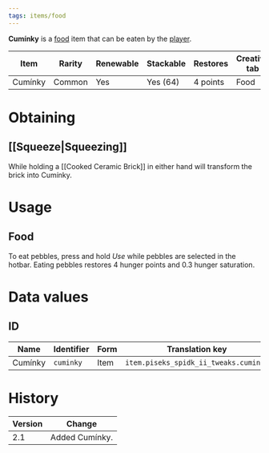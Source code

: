 ```yaml
---
tags: items/food
---
```


**Cumínky** is a [food](https://minecraft.fandom.com/wiki/Food) item that can be eaten by the [player](https://minecraft.fandom.com/wiki/Player).

| Item    | Rarity | Renewable | Stackable | Restores | Creative tab |
| ------- | ------ | --------- | --------- | -------- | ------------ |
| Cumínky | Common | Yes       | Yes (64)  | 4 points | Food         | 

# Obtaining
## [[Squeeze|Squeezing]]

While holding a [[Cooked Ceramic Brick]] in either hand will transform the brick into Cumínky.

# Usage
## Food

To eat pebbles, press and hold _Use_ while pebbles are selected in the hotbar. Eating pebbles restores 4 hunger points and 0.3 hunger saturation.

# Data values
## ID

| Name    | Identifier | Form | Translation key                       |
| ------- | ---------- | ---- | ------------------------------------- |
| Cumínky | `cuminky`  | Item | `item.piseks_spidk_ii_tweaks.cuminky` |

# History

| Version | Change         |
| ------- | -------------- |
| 2.1     | Added Cumínky. | 